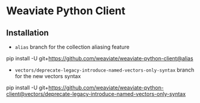 # Weaviate Python Client

## Installation

- `alias` branch for the collection aliasing feature

pip install -U git+https://github.com/weaviate/weaviate-python-client@alias

- `vectors/deprecate-legacy-introduce-named-vectors-only-syntax` branch for the new vectors syntax

pip install -U git+https://github.com/weaviate/weaviate-python-client@vectors/deprecate-legacy-introduce-named-vectors-only-syntax
